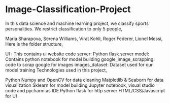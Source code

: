# Image-Classification-Project
In this data science and machine learning project, we classify sports personalities. We restrict classification to only 5 people,

Maria Sharapova,
Serena Williams,
Virat Kohli,
Roger Federer,
Lionel Messi,
Here is the folder structure,

UI : This contains ui website code
server: Python flask server
model: Contains python notebook for model building
google_image_scrapping: code to scrap google for images
images_dataset: Dataset used for our model training
Technologies used in this project,

Python
Numpy and OpenCV for data cleaning
Matplotlib & Seaborn for data visualization
Sklearn for model building
Jupyter notebook, visual studio code and pycharm as IDE
Python flask for http server
HTML/CSS/Javascript for UI
